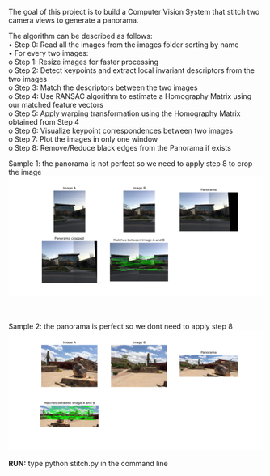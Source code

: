 The goal of this project is to build a Computer Vision System that stitch two camera views to generate
a panorama. 

The algorithm can be described as follows:<br>
• Step 0: Read all the images from the images folder sorting by name<br>
• For every two images:<br>
  o Step 1: Resize images for faster processing<br>
  o Step 2: Detect keypoints and extract local invariant descriptors from the two images<br>
  o Step 3: Match the descriptors between the two images<br>
  o Step 4: Use RANSAC algorithm to estimate a Homography Matrix using our matched feature vectors<br>
  o Step 5: Apply warping transformation using the Homography Matrix obtained from Step 4<br>
  o Step 6: Visualize keypoint correspondences between two images<br>
  o Step 7: Plot the images in only one window<br>
  o Step 8: Remove/Reduce black edges from the Panorama if exists<br>
  
  
Sample 1: the panorama is not perfect so we need to apply step 8 to crop the image <br>
<img src="samples/Figure_2.png" width="1000px" >

<br><br>
Sample 2: the panorama is perfect so we dont need to apply step 8 <br>
<img src="samples/Figure_5.png" width="1000px" >


<b>RUN:</b> type python stitch.py in the command line

